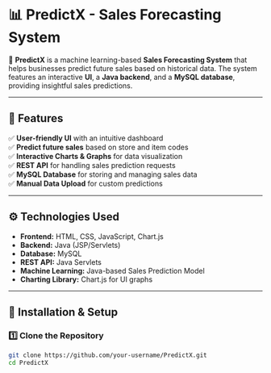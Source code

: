 # 📊 PredictX - Sales Forecasting System

🚀 **PredictX** is a machine learning-based **Sales Forecasting System** that helps businesses predict future sales based on historical data. The system features an interactive **UI**, a **Java backend**, and a **MySQL database**, providing insightful sales predictions.

---

## 🌟 Features
✅ **User-friendly UI** with an intuitive dashboard  
✅ **Predict future sales** based on store and item codes  
✅ **Interactive Charts & Graphs** for data visualization  
✅ **REST API** for handling sales prediction requests  
✅ **MySQL Database** for storing and managing sales data  
✅ **Manual Data Upload** for custom predictions  

---

## ⚙️ Technologies Used
- **Frontend:** HTML, CSS, JavaScript, Chart.js  
- **Backend:** Java (JSP/Servlets)  
- **Database:** MySQL  
- **REST API:** Java Servlets  
- **Machine Learning:** Java-based Sales Prediction Model  
- **Charting Library:** Chart.js for UI graphs  

---

## 🔧 Installation & Setup

### 1️⃣ Clone the Repository
```sh
git clone https://github.com/your-username/PredictX.git
cd PredictX
